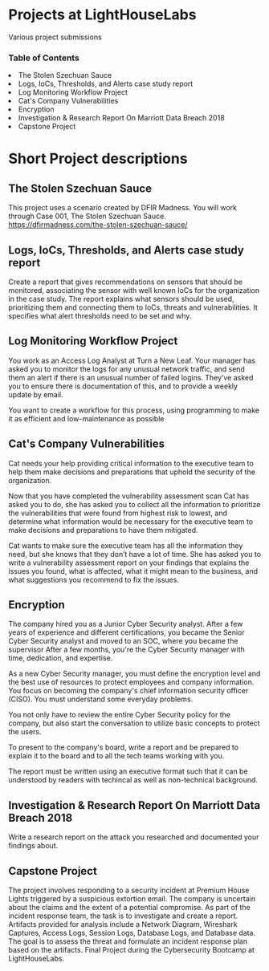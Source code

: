 # Projects at LightHouseLabs
Various project submissions

<!-- TABLE OF CONTENTS -->
### Table of Contents
  
  <li>The Stolen Szechuan Sauce
  <li>Logs, IoCs, Thresholds, and Alerts case study report
  <li>Log Monitoring Workflow Project
  <li>Cat's Company Vulnerabilities
  <li>Encryption
  <li>Investigation & Research Report On Marriott Data Breach 2018
  <li>Capstone Project</li>





# Short Project descriptions

## The Stolen Szechuan Sauce
This project uses a scenario created by DFIR Madness. You will work through Case 001, The Stolen Szechuan Sauce. https://dfirmadness.com/the-stolen-szechuan-sauce/
  
## Logs, IoCs, Thresholds, and Alerts case study report
Create a report that gives recommendations on sensors that should be monitored, associating the sensor with well known IoCs for the organization in the case study. The report explains what sensors should be used, prioritizing them and connecting them to IoCs, threats and vulnerabilities. It specifies what alert thresholds need to be set and why.

## Log Monitoring Workflow Project
You work as an Access Log Analyst at Turn a New Leaf. Your manager has asked you to monitor the logs for any unusual network traffic, and send them an alert if there is an unusual number of failed logins. They’ve asked you to ensure there is documentation of this, and to provide a weekly update by email.

You want to create a workflow for this process, using programming to make it as efficient and low-maintenance as possible

## Cat's Company Vulnerabilities
Cat needs your help providing critical information to the executive team to help them make decisions and preparations that uphold the security of the organization.

Now that you have completed the vulnerability assessment scan Cat has asked you to do, she has asked you to collect all the information to prioritize the vulnerabilities that were found from highest risk to lowest, and determine what information would be necessary for the executive team to make decisions and preparations to have them mitigated.

Cat wants to make sure the executive team has all the information they need, but she knows that they don’t have a lot of time. She has asked you to write a vulnerability assessment report on your findings that explains the issues you found, what is affected, what it might mean to the business, and what suggestions you recommend to fix the issues.

## Encryption
The company hired you as a Junior Cyber Security analyst. After a few years of experience and different certifications, you became the Senior Cyber Security analyst and moved to an SOC, where you became the supervisor
After a few months, you're the Cyber Security manager with time, dedication, and expertise.

As a new Cyber Security manager, you must define the encryption level and the best use of resources to protect employees and company information. You focus on becoming the company's chief information security officer (CISO). You must understand some everyday problems.

You not only have to review the entire Cyber Security policy for the company, but also start the conversation to utilize basic concepts to protect the users.

To present to the company's board, write a report and be prepared to explain it to the board and to all the tech teams working with you.

The report must be written using an executive format such that it can be understood by readers with techincal as well as non-technical background.

## Investigation & Research Report On Marriott Data Breach 2018

Write a research report on the attack you researched and documented your findings about.

## Capstone Project
The project involves responding to a security incident at Premium House Lights triggered by a suspicious extortion email. The company is uncertain about the claims and the extent of a potential compromise. As part of the incident response team, the task is to investigate and create a report. Artifacts provided for analysis include a Network Diagram, Wireshark Captures, Access Logs, Session Logs, Database Logs, and Database data. The goal is to assess the threat and formulate an incident response plan based on the artifacts. Final Project during the Cybersecurity Bootcamp at LightHouseLabs.
